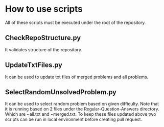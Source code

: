# How to use scripts

All of these scripts must be executed under the root of the repository.

## CheckRepoStructure.py

It validates structure of the repository.

## UpdateTxtFiles.py

It can be used to update txt files of merged problems and all problems.

## SelectRandomUnsolvedProblem.py

It can be used to select random problem based on given difficulty. Note that it is running based on 2 files under the Regular-Question-Answers directory. Which are ~all.txt and ~merged.txt. To keep these files updated above two scripts can be run in local environment before creating pull request.
